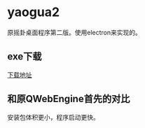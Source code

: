 # yaogua2
原摇卦桌面程序第二版。使用electron来实现的。


## exe下载
[下载地址](https://1drv.ms/u/s!AuCYFvwp2KHMgo96Pe-BrN29y09agA?e=i02qmM)

## 和原QWebEngine首先的对比
安装包体积更小，程序启动更快。

